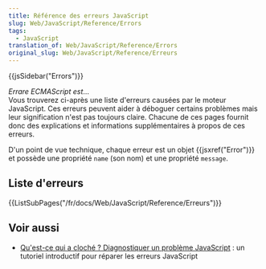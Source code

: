 ```yaml
---
title: Référence des erreurs JavaScript
slug: Web/JavaScript/Reference/Errors
tags:
  - JavaScript
translation_of: Web/JavaScript/Reference/Errors
original_slug: Web/JavaScript/Reference/Erreurs
---
```

<p>{{jsSidebar("Errors")}}</p>

<p><em>Errare ECMAScript est</em>…<br>
 Vous trouverez ci-après une liste d'erreurs causées par le moteur JavaScript. Ces erreurs peuvent aider à déboguer certains problèmes mais leur signification n'est pas toujours claire. Chacune de ces pages fournit donc des explications et informations supplémentaires à propos de ces erreurs.</p>

<p>D'un point de vue technique, chaque erreur est un objet {{jsxref("Error")}} et possède une propriété <code>name</code> (son nom) et une propriété <code>message</code>.</p>

<h2 id="Liste_d'erreurs">Liste d'erreurs</h2>

<p>{{ListSubPages("/fr/docs/Web/JavaScript/Reference/Erreurs")}}</p>

<h2 id="Voir_aussi">Voir aussi</h2>

<ul>
 <li><a href="/fr/docs/Learn/JavaScript/First_steps/What_went_wrong">Qu'est-ce qui a cloché ? Diagnostiquer un problème JavaScript</a> : un tutoriel introductif pour réparer les erreurs JavaScript</li>
</ul>
